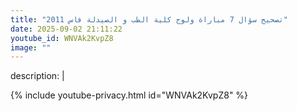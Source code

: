 ```yaml
---
title: "تصحيح سؤال 7 مباراة ولوج كلية الطب و الصيدلة فاس 2011"
date: 2025-09-02 21:11:22 
youtube_id: WNVAk2KvpZ8
image: ""
---
```

description: |
  
{% include youtube-privacy.html id="WNVAk2KvpZ8" %}
